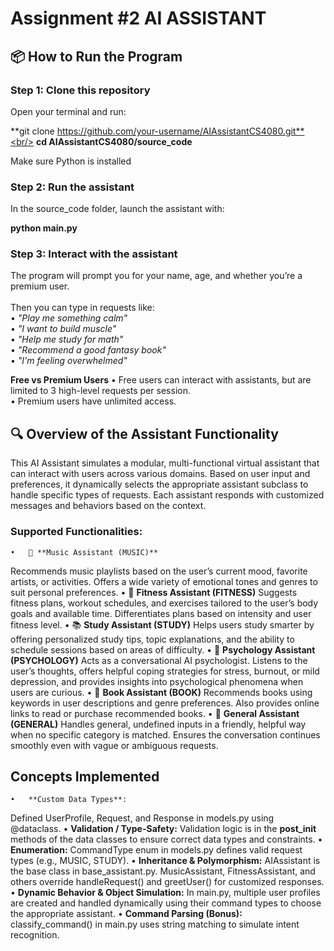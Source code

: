 # Assignment #2 AI ASSISTANT

## 📦 How to Run the Program

### Step 1: Clone this repository
Open your terminal and run:

**git clone https://github.com/your-username/AIAssistantCS4080.git**<br/>
**cd AIAssistantCS4080/source_code**

Make sure Python is installed

### Step 2: Run the assistant
In the source_code folder, launch the assistant with:

**python main.py**

### Step 3: Interact with the assistant
The program will prompt you for your name, age, and whether you’re a premium user.<br/>
<br/>
Then you can type in requests like:<br/>
	•	_"Play me something calm"_<br/>
	•	_"I want to build muscle"_<br/>
	•	_"Help me study for math"_<br/>
	•	_"Recommend a good fantasy book"_<br/>
	•	_"I'm feeling overwhelmed"_<br/>

**Free vs Premium Users**
	•	Free users can interact with assistants, but are limited to 3 high-level requests per session.<br/>
	•	Premium users have unlimited access.<br/>

## 🔍 Overview of the Assistant Functionality

This AI Assistant simulates a modular, multi-functional virtual assistant that can interact with users across various domains. Based on user input and preferences, it dynamically selects the appropriate assistant subclass to handle specific types of requests. Each assistant responds with customized messages and behaviors based on the context.

### Supported Functionalities:
	•	🎵 **Music Assistant (MUSIC)**
Recommends music playlists based on the user’s current mood, favorite artists, or activities. Offers a wide variety of emotional tones and genres to suit personal preferences.
	•	💪 **Fitness Assistant (FITNESS)**
Suggests fitness plans, workout schedules, and exercises tailored to the user’s body goals and available time. Differentiates plans based on intensity and user fitness level.
	•	📚 **Study Assistant (STUDY)**
Helps users study smarter by offering personalized study tips, topic explanations, and the ability to schedule sessions based on areas of difficulty.
	•	🧠 **Psychology Assistant (PSYCHOLOGY)**
Acts as a conversational AI psychologist. Listens to the user’s thoughts, offers helpful coping strategies for stress, burnout, or mild depression, and provides insights into psychological phenomena when users are curious.
	•	📖 **Book Assistant (BOOK)**
Recommends books using keywords in user descriptions and genre preferences. Also provides online links to read or purchase recommended books.
	•	💬 **General Assistant (GENERAL)**
Handles general, undefined inputs in a friendly, helpful way when no specific category is matched. Ensures the conversation continues smoothly even with vague or ambiguous requests.

## Concepts Implemented
	•	**Custom Data Types**:
Defined UserProfile, Request, and Response in models.py using @dataclass.
	•	**Validation / Type-Safety:**
Validation logic is in the __post_init__ methods of the data classes to ensure correct data types and constraints.
	•	**Enumeration:**
CommandType enum in models.py defines valid request types (e.g., MUSIC, STUDY).
	•	**Inheritance & Polymorphism:**
AIAssistant is the base class in base_assistant.py.
MusicAssistant, FitnessAssistant, and others override handleRequest() and greetUser() for customized responses.
	•	**Dynamic Behavior & Object Simulation:**
In main.py, multiple user profiles are created and handled dynamically using their command types to choose the appropriate assistant.
	•	**Command Parsing (Bonus):**
classify_command() in main.py uses string matching to simulate intent recognition.
